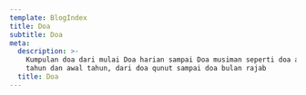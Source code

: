 ```yaml
---
template: BlogIndex
title: Doa
subtitle: Doa
meta:
  description: >-
    Kumpulan doa dari mulai Doa harian sampai Doa musiman seperti doa akhir
    tahun dan awal tahun, dari doa qunut sampai doa bulan rajab
  title: Doa
---
```



